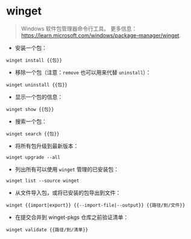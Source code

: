 # winget

> Windows 软件包管理器命令行工具。
> 更多信息：<https://learn.microsoft.com/windows/package-manager/winget>.

- 安装一个包：

`winget install {{包}}`

- 移除一个包（注意：`remove` 也可以用来代替 `uninstall`）：

`winget uninstall {{包}}`

- 显示一个包的信息：

`winget show {{包}}`

- 搜索一个包：

`winget search {{包}}`

- 将所有包升级到最新版本：

`winget upgrade --all`

- 列出所有可以使用 `winget` 管理的已安装包：

`winget list --source winget`

- 从文件导入包，或将已安装的包导出到文件：

`winget {{import|export}} {{--import-file|--output}} {{路径/到/文件}}`

- 在提交合并到 winget-pkgs 仓库之前验证清单：

`winget validate {{路径/到/清单}}`
